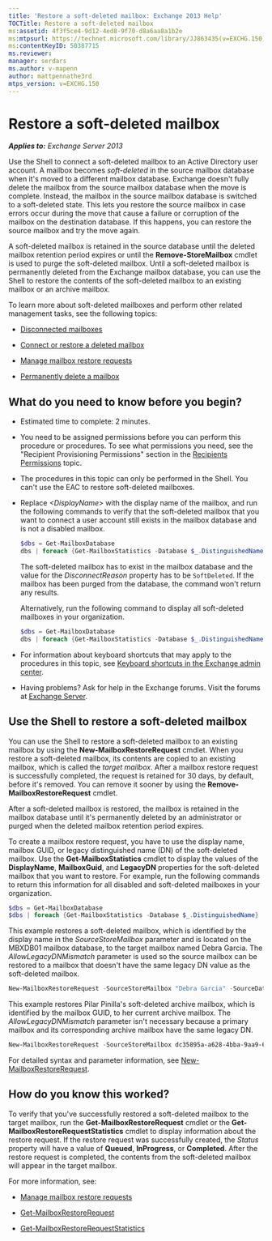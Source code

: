 ```yaml
---
title: 'Restore a soft-deleted mailbox: Exchange 2013 Help'
TOCTitle: Restore a soft-deleted mailbox
ms:assetid: 4f3f5ce4-9d12-4ed8-9f70-d8a6aa8a1b2e
ms:mtpsurl: https://technet.microsoft.com/library/JJ863435(v=EXCHG.150)
ms:contentKeyID: 50387715
ms.reviewer: 
manager: serdars
ms.author: v-mapenn
author: mattpennathe3rd
mtps_version: v=EXCHG.150
---
```


# Restore a soft-deleted mailbox

_**Applies to:** Exchange Server 2013_

Use the Shell to connect a soft-deleted mailbox to an Active Directory user account. A mailbox becomes *soft-deleted* in the source mailbox database when it's moved to a different mailbox database. Exchange doesn't fully delete the mailbox from the source mailbox database when the move is complete. Instead, the mailbox in the source mailbox database is switched to a soft-deleted state. This lets you restore the source mailbox in case errors occur during the move that cause a failure or corruption of the mailbox on the destination database. If this happens, you can restore the source mailbox and try the move again.

A soft-deleted mailbox is retained in the source database until the deleted mailbox retention period expires or until the **Remove-StoreMailbox** cmdlet is used to purge the soft-deleted mailbox. Until a soft-deleted mailbox is permanently deleted from the Exchange mailbox database, you can use the Shell to restore the contents of the soft-deleted mailbox to an existing mailbox or an archive mailbox.

To learn more about soft-deleted mailboxes and perform other related management tasks, see the following topics:

- [Disconnected mailboxes](disconnected-mailboxes-exchange-2013-help.md)

- [Connect or restore a deleted mailbox](connect-or-restore-a-deleted-mailbox-exchange-2013-help.md)

- [Manage mailbox restore requests](manage-mailbox-restore-requests-exchange-2013-help.md)

- [Permanently delete a mailbox](permanently-delete-a-mailbox-exchange-2013-help.md)

## What do you need to know before you begin?

- Estimated time to complete: 2 minutes.

- You need to be assigned permissions before you can perform this procedure or procedures. To see what permissions you need, see the "Recipient Provisioning Permissions" section in the [Recipients Permissions](recipients-permissions-exchange-2013-help.md) topic.

- The procedures in this topic can only be performed in the Shell. You can't use the EAC to restore soft-deleted mailboxes.

- Replace _\<DisplayName\>_ with the display name of the mailbox, and run the following commands to verify that the soft-deleted mailbox that you want to connect a user account still exists in the mailbox database and is not a disabled mailbox.

  ```powershell
  $dbs = Get-MailboxDatabase
  dbs | foreach {Get-MailboxStatistics -Database $_.DistinguishedName} | where {$_.DisplayName -eq "<DisplayName>"} | Format-List DisplayName,DisconnectReason,DisconnectDate
  ```

  The soft-deleted mailbox has to exist in the mailbox database and the value for the *DisconnectReason* property has to be `SoftDeleted`. If the mailbox has been purged from the database, the command won't return any results.

  Alternatively, run the following command to display all soft-deleted mailboxes in your organization.

  ```powershell
  $dbs = Get-MailboxDatabase
  dbs | foreach {Get-MailboxStatistics -Database $_.DistinguishedName} | where {$_.DisconnectReason -eq "SoftDeleted"} | Format-List DisplayName,DisconnectReason,DisconnectDate
  ```

- For information about keyboard shortcuts that may apply to the procedures in this topic, see [Keyboard shortcuts in the Exchange admin center](keyboard-shortcuts-in-the-exchange-admin-center-2013-help.md).

- Having problems? Ask for help in the Exchange forums. Visit the forums at [Exchange Server](https://go.microsoft.com/fwlink/p/?linkid=60612).

## Use the Shell to restore a soft-deleted mailbox

You can use the Shell to restore a soft-deleted mailbox to an existing mailbox by using the **New-MailboxRestoreRequest** cmdlet. When you restore a soft-deleted mailbox, its contents are copied to an existing mailbox, which is called the *target mailbox*. After a mailbox restore request is successfully completed, the request is retained for 30 days, by default, before it's removed. You can remove it sooner by using the **Remove-MailboxRestoreRequest** cmdlet.

After a soft-deleted mailbox is restored, the mailbox is retained in the mailbox database until it's permanently deleted by an administrator or purged when the deleted mailbox retention period expires.

To create a mailbox restore request, you have to use the display name, mailbox GUID, or legacy distinguished name (DN) of the soft-deleted mailbox. Use the **Get-MailboxStatistics** cmdlet to display the values of the **DisplayName**, **MailboxGuid**, and **LegacyDN** properties for the soft-deleted mailbox that you want to restore. For example, run the following commands to return this information for all disabled and soft-deleted mailboxes in your organization.

```powershell
$dbs = Get-MailboxDatabase
$dbs | foreach {Get-MailboxStatistics -Database $_.DistinguishedName} | where {$_.DisconnectReason -eq "SoftDeleted"} | Format-List DisplayName,MailboxGuid,LegacyDN,Database
```

This example restores a soft-deleted mailbox, which is identified by the display name in the *SourceStoreMailbox* parameter and is located on the MBXDB01 mailbox database, to the target mailbox named Debra Garcia. The *AllowLegacyDNMismatch* parameter is used so the source mailbox can be restored to a mailbox that doesn't have the same legacy DN value as the soft-deleted mailbox.

```powershell
New-MailboxRestoreRequest -SourceStoreMailbox "Debra Garcia" -SourceDatabase MBXDB01 -TargetMailbox "Debra Garcia" -AllowLegacyDNMismatch
```

This example restores Pilar Pinilla's soft-deleted archive mailbox, which is identified by the mailbox GUID, to her current archive mailbox. The *AllowLegacyDNMismatch* parameter isn't necessary because a primary mailbox and its corresponding archive mailbox have the same legacy DN.

```powershell
New-MailboxRestoreRequest -SourceStoreMailbox dc35895a-a628-4bba-9aa9-650f5cdb9ae7 -SourceDatabase MBXDB02 -TargetMailbox pilarp@contoso.com -TargetIsArchive
```

For detailed syntax and parameter information, see [New-MailboxRestoreRequest](https://technet.microsoft.com/library/ff829875\(v=exchg.150\)).

## How do you know this worked?

To verify that you've successfully restored a soft-deleted mailbox to the target mailbox, run the **Get-MailboxRestoreRequest** cmdlet or the **Get-MailboxRestoreRequestStatistics** cmdlet to display information about the restore request. If the restore request was successfully created, the *Status* property will have a value of **Queued**, **InProgress**, or **Completed**. After the restore request is completed, the contents from the soft-deleted mailbox will appear in the target mailbox.

For more information, see:

- [Manage mailbox restore requests](manage-mailbox-restore-requests-exchange-2013-help.md)

- [Get-MailboxRestoreRequest](https://technet.microsoft.com/library/ff829907\(v=exchg.150\))

- [Get-MailboxRestoreRequestStatistics](https://technet.microsoft.com/library/ff829912\(v=exchg.150\))
